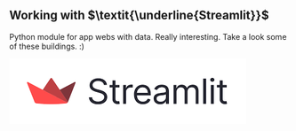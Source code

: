 ## Working with $\textit{\underline{Streamlit}}$

<r>

Python module for app webs with data. Really interesting. Take a look some of these buildings. :)

![](IMG/streamlit_logo.png)
